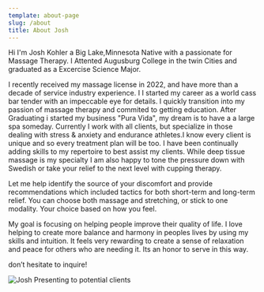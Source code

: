 ```yaml
---
template: about-page
slug: /about
title: About Josh
---
```

Hi I'm Josh Kohler a Big Lake,Minnesota Native with a passionate for Massage Therapy. I Attented Augusburg College in the twin Cities and graduated as a Excercise Science Major. 

I recently received my massage license in 2022, and have more than a decade of service industry experience. I I started my career as a world cass bar tender with an impeccable eye for details. I quickly transition into my passion of massage therapy and commited to getting education. After Graduating i started my business "Pura Vida", my dream is to have a a large spa someday. Currently I work with all clients, but specialize in those dealing with stress & anxiety and endurance athletes.I know every client is unique and so every treatment plan will be too. I have been continually adding skills to my repertoire to best assist my clients. While deep tissue massage is my specialty I am also happy to tone the pressure down with Swedish or take your relief to the next level with cupping therapy.

Let me help identify the source of your discomfort and provide recommendations which included tactics for both short-term and long-term relief. You can choose both massage and stretching, or stick to one modality. Your choice based on how you feel. 

My goal is focusing on helping people improve their quality of life. I love helping to create more balance and harmony in peoples lives by using my skills and intuition. It feels very rewarding to create a sense of relaxation and peace for others who are needing it. Its an honor to serve in this way.

don’t hesitate to inquire!

![](/assets/67950526_10158283631565752_5950573422198128640_n.jpg "Josh Presenting to potential clients")